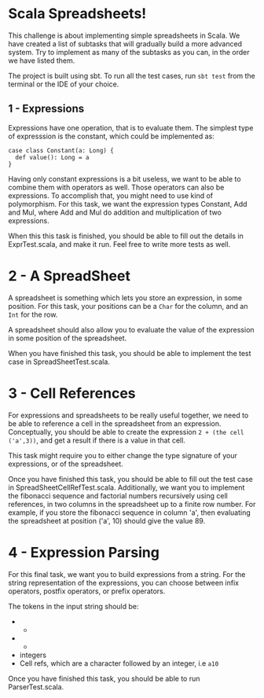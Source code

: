 # Scala Spreadsheets!

This challenge is about implementing simple spreadsheets in Scala. We have
created a list of subtasks that will gradually build a more advanced system. Try
to implement as many of the subtasks as you can, in the order we have listed them.

The project is built using sbt. To run all the test cases, run `sbt test` from
the terminal or the IDE of your choice.

## 1 - Expressions
Expressions have one operation, that is to evaluate them. The simplest
type of expresssion is the constant, which could be implemented as:

```
case class Constant(a: Long) {
  def value(): Long = a
}
```

Having only constant expressions is a bit useless, we want to be able to combine
them with operators as well. Those operators can also be expressions. To
accomplish that, you might need to use kind of polymorphism. For this task, we
want the expression types Constant, Add and Mul, where Add and Mul do addition
and multiplication of two expressions.

When this this task is finished, you should be able to fill out the details in
ExprTest.scala, and make it run. Feel free to write more tests as well.

# 2 - A SpreadSheet
A spreadsheet is something which lets you store an expression, in some position.
For this task, your positions can be a `Char` for the column, and an `Int` for
the row.

A spreadsheet should also allow you to evaluate the value of the expression in
some position of the spreadsheet.

When you have finished this task, you should be able to implement the test case
in SpreadSheetTest.scala.

# 3 - Cell References
For expressions and spreadsheets to be really useful together, we need to be
able to reference a cell in the spreadsheet from an expression. Conceptually,
you should be able to create the expression `2 + (the cell ('a',3))`, and get a
result if there is a value in that cell.

This task might require you to either change the type signature of your expressions,
or of the spreadsheet.

Once you have finished this task, you should be able to fill out the test case
in SpreadSheetCellRefTest.scala. Additionally, we want you to implement the
fibonacci sequence and factorial numbers recursively using cell references, in two
columns in the spreadsheet up to a finite row number. For example, if you store the
fibonacci sequence in column 'a', then evaluating the spreadsheet at position
('a', 10) should give the value 89.

# 4 - Expression Parsing
For this final task, we want you to build expressions from a string. For the
string representation of the expressions, you can choose between infix
operators, postfix operators, or prefix operators.

The tokens in the input string should be:

- *
- +
- integers
- Cell refs, which are a character followed by an integer, i.e `a10`

Once you have finished this task, you should be able to run ParserTest.scala.
